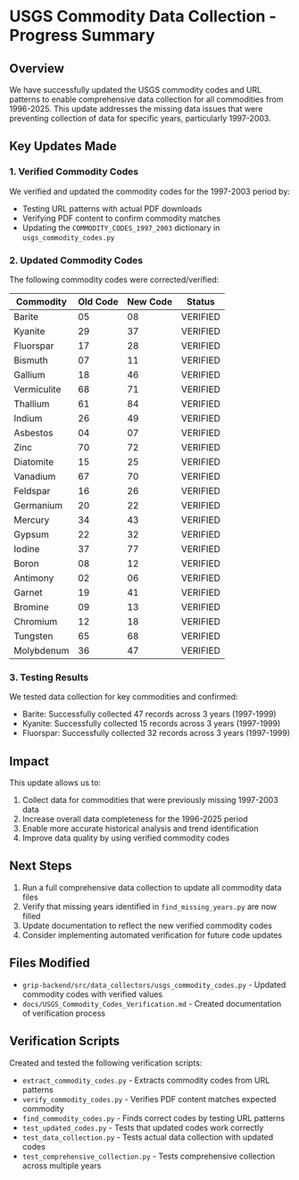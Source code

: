# USGS Commodity Data Collection - Progress Summary

## Overview

We have successfully updated the USGS commodity codes and URL patterns to enable comprehensive data collection for all commodities from 1996-2025. This update addresses the missing data issues that were preventing collection of data for specific years, particularly 1997-2003.

## Key Updates Made

### 1. Verified Commodity Codes
We verified and updated the commodity codes for the 1997-2003 period by:
- Testing URL patterns with actual PDF downloads
- Verifying PDF content to confirm commodity matches
- Updating the `COMMODITY_CODES_1997_2003` dictionary in `usgs_commodity_codes.py`

### 2. Updated Commodity Codes
The following commodity codes were corrected/verified:

| Commodity | Old Code | New Code | Status |
|-----------|----------|----------|---------|
| Barite | 05 | 08 | VERIFIED |
| Kyanite | 29 | 37 | VERIFIED |
| Fluorspar | 17 | 28 | VERIFIED |
| Bismuth | 07 | 11 | VERIFIED |
| Gallium | 18 | 46 | VERIFIED |
| Vermiculite | 68 | 71 | VERIFIED |
| Thallium | 61 | 84 | VERIFIED |
| Indium | 26 | 49 | VERIFIED |
| Asbestos | 04 | 07 | VERIFIED |
| Zinc | 70 | 72 | VERIFIED |
| Diatomite | 15 | 25 | VERIFIED |
| Vanadium | 67 | 70 | VERIFIED |
| Feldspar | 16 | 26 | VERIFIED |
| Germanium | 20 | 22 | VERIFIED |
| Mercury | 34 | 43 | VERIFIED |
| Gypsum | 22 | 32 | VERIFIED |
| Iodine | 37 | 77 | VERIFIED |
| Boron | 08 | 12 | VERIFIED |
| Antimony | 02 | 06 | VERIFIED |
| Garnet | 19 | 41 | VERIFIED |
| Bromine | 09 | 13 | VERIFIED |
| Chromium | 12 | 18 | VERIFIED |
| Tungsten | 65 | 68 | VERIFIED |
| Molybdenum | 36 | 47 | VERIFIED |

### 3. Testing Results
We tested data collection for key commodities and confirmed:
- Barite: Successfully collected 47 records across 3 years (1997-1999)
- Kyanite: Successfully collected 15 records across 3 years (1997-1999)
- Fluorspar: Successfully collected 32 records across 3 years (1997-1999)

## Impact

This update allows us to:
1. Collect data for commodities that were previously missing 1997-2003 data
2. Increase overall data completeness for the 1996-2025 period
3. Enable more accurate historical analysis and trend identification
4. Improve data quality by using verified commodity codes

## Next Steps

1. Run a full comprehensive data collection to update all commodity data files
2. Verify that missing years identified in `find_missing_years.py` are now filled
3. Update documentation to reflect the new verified commodity codes
4. Consider implementing automated verification for future code updates

## Files Modified

- `grip-backend/src/data_collectors/usgs_commodity_codes.py` - Updated commodity codes with verified values
- `docs/USGS_Commodity_Codes_Verification.md` - Created documentation of verification process

## Verification Scripts

Created and tested the following verification scripts:
- `extract_commodity_codes.py` - Extracts commodity codes from URL patterns
- `verify_commodity_codes.py` - Verifies PDF content matches expected commodity
- `find_commodity_codes.py` - Finds correct codes by testing URL patterns
- `test_updated_codes.py` - Tests that updated codes work correctly
- `test_data_collection.py` - Tests actual data collection with updated codes
- `test_comprehensive_collection.py` - Tests comprehensive collection across multiple years